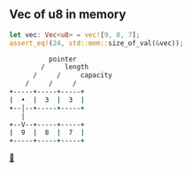 ## Vec of u8 in memory

```rust
let vec: Vec<u8> = vec![9, 8, 7];
assert_eq!(24, std::mem::size_of_val(&vec));
```

```bash
          pointer
        /     length
      /     /     capacity
    /     /     /
+-----+-----+-----+
|  •  |  3  |  3  |
+--│--+-----+-----+
   │
+--V--+-----+-----+
|  9  |  8  |  7  |
+-----+-----+-----+
```

[📒](https://doc.rust-lang.org/1.17.0/book/vectors.html#vectors)